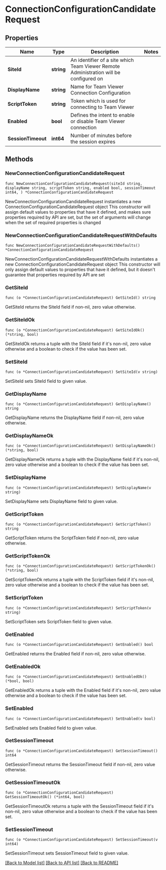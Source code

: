 # ConnectionConfigurationCandidateRequest

## Properties

Name | Type | Description | Notes
------------ | ------------- | ------------- | -------------
**SiteId** | **string** | An identifier of a site which Team Viewer Remote Administration will be configured on | 
**DisplayName** | **string** | Name for Team Viewer Connection Configuration | 
**ScriptToken** | **string** | Token which is used for connecting to Team Viewer | 
**Enabled** | **bool** | Defines the intent to enable or disable Team Viewer connection | 
**SessionTimeout** | **int64** | Number of minutes before the session expires | 

## Methods

### NewConnectionConfigurationCandidateRequest

`func NewConnectionConfigurationCandidateRequest(siteId string, displayName string, scriptToken string, enabled bool, sessionTimeout int64, ) *ConnectionConfigurationCandidateRequest`

NewConnectionConfigurationCandidateRequest instantiates a new ConnectionConfigurationCandidateRequest object
This constructor will assign default values to properties that have it defined,
and makes sure properties required by API are set, but the set of arguments
will change when the set of required properties is changed

### NewConnectionConfigurationCandidateRequestWithDefaults

`func NewConnectionConfigurationCandidateRequestWithDefaults() *ConnectionConfigurationCandidateRequest`

NewConnectionConfigurationCandidateRequestWithDefaults instantiates a new ConnectionConfigurationCandidateRequest object
This constructor will only assign default values to properties that have it defined,
but it doesn't guarantee that properties required by API are set

### GetSiteId

`func (o *ConnectionConfigurationCandidateRequest) GetSiteId() string`

GetSiteId returns the SiteId field if non-nil, zero value otherwise.

### GetSiteIdOk

`func (o *ConnectionConfigurationCandidateRequest) GetSiteIdOk() (*string, bool)`

GetSiteIdOk returns a tuple with the SiteId field if it's non-nil, zero value otherwise
and a boolean to check if the value has been set.

### SetSiteId

`func (o *ConnectionConfigurationCandidateRequest) SetSiteId(v string)`

SetSiteId sets SiteId field to given value.


### GetDisplayName

`func (o *ConnectionConfigurationCandidateRequest) GetDisplayName() string`

GetDisplayName returns the DisplayName field if non-nil, zero value otherwise.

### GetDisplayNameOk

`func (o *ConnectionConfigurationCandidateRequest) GetDisplayNameOk() (*string, bool)`

GetDisplayNameOk returns a tuple with the DisplayName field if it's non-nil, zero value otherwise
and a boolean to check if the value has been set.

### SetDisplayName

`func (o *ConnectionConfigurationCandidateRequest) SetDisplayName(v string)`

SetDisplayName sets DisplayName field to given value.


### GetScriptToken

`func (o *ConnectionConfigurationCandidateRequest) GetScriptToken() string`

GetScriptToken returns the ScriptToken field if non-nil, zero value otherwise.

### GetScriptTokenOk

`func (o *ConnectionConfigurationCandidateRequest) GetScriptTokenOk() (*string, bool)`

GetScriptTokenOk returns a tuple with the ScriptToken field if it's non-nil, zero value otherwise
and a boolean to check if the value has been set.

### SetScriptToken

`func (o *ConnectionConfigurationCandidateRequest) SetScriptToken(v string)`

SetScriptToken sets ScriptToken field to given value.


### GetEnabled

`func (o *ConnectionConfigurationCandidateRequest) GetEnabled() bool`

GetEnabled returns the Enabled field if non-nil, zero value otherwise.

### GetEnabledOk

`func (o *ConnectionConfigurationCandidateRequest) GetEnabledOk() (*bool, bool)`

GetEnabledOk returns a tuple with the Enabled field if it's non-nil, zero value otherwise
and a boolean to check if the value has been set.

### SetEnabled

`func (o *ConnectionConfigurationCandidateRequest) SetEnabled(v bool)`

SetEnabled sets Enabled field to given value.


### GetSessionTimeout

`func (o *ConnectionConfigurationCandidateRequest) GetSessionTimeout() int64`

GetSessionTimeout returns the SessionTimeout field if non-nil, zero value otherwise.

### GetSessionTimeoutOk

`func (o *ConnectionConfigurationCandidateRequest) GetSessionTimeoutOk() (*int64, bool)`

GetSessionTimeoutOk returns a tuple with the SessionTimeout field if it's non-nil, zero value otherwise
and a boolean to check if the value has been set.

### SetSessionTimeout

`func (o *ConnectionConfigurationCandidateRequest) SetSessionTimeout(v int64)`

SetSessionTimeout sets SessionTimeout field to given value.



[[Back to Model list]](../README.md#documentation-for-models) [[Back to API list]](../README.md#documentation-for-api-endpoints) [[Back to README]](../README.md)


